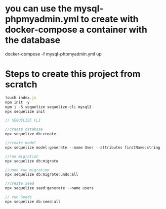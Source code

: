 
# you can use the mysql-phpmyadmin.yml to create with docker-compose a container with the database

docker-compose -f mysql-phpmyadmin.yml up

# Steps to create this project from scratch

```javascript
touch index.js
npm init -y
npm i -S sequelize sequelize-cli mysql2
npx sequelize init

// SEQUELIZE CLI

//create database
npx sequelize db:create

//create model
npx sequelize model:generate --name User --attributes firstName:string,lastName:string

//run migration
npx sequelize db:migrate

//undo run migration
npx sequelize db:migrate:undo:all

//create Seed
npx sequelize seed:generate --name users

// run Seeds 
npx sequelize db:seed:all